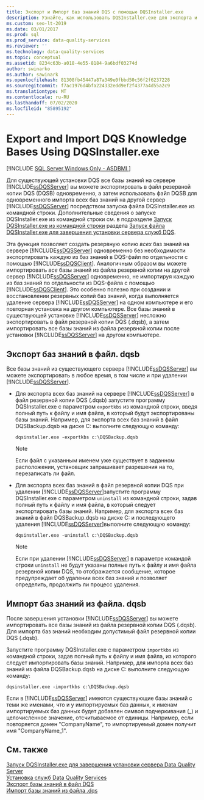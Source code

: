 ```yaml
---
title: Экспорт и Импорт баз знаний DQS с помощью DQSInstaller.exe
description: Узнайте, как использовать DQSInstaller.exe для экспорта и импорта баз знаний DQS для SQL Server Data Quality Services (DQS).
ms.custom: seo-lt-2019
ms.date: 03/01/2017
ms.prod: sql
ms.prod_service: data-quality-services
ms.reviewer: ''
ms.technology: data-quality-services
ms.topic: conceptual
ms.assetid: 8234c63b-a018-4e55-8184-9a6bdf03274d
author: swinarko
ms.author: sawinark
ms.openlocfilehash: 81308fb45447a87a349e0fbbd50c56f2f6237228
ms.sourcegitcommit: f7ac1976d4bfa224332edd9ef2f4377a4d55a2c9
ms.translationtype: MT
ms.contentlocale: ru-RU
ms.lasthandoff: 07/02/2020
ms.locfileid: "85895192"
---
```

# <a name="export-and-import-dqs-knowledge-bases-using-dqsinstallerexe"></a>Export and Import DQS Knowledge Bases Using DQSInstaller.exe

[!INCLUDE [SQL Server Windows Only - ASDBMI ](../../includes/applies-to-version/sql-windows-only-asdbmi.md)]

  Для существующей установки DQS все базы знаний на сервере [!INCLUDE[ssDQSServer](../../includes/ssdqsserver-md.md)] вы можете экспортировать в файл резервной копии DQS (DQSB) одновременно, а затем использовать файл DQSB для одновременного импорта всех баз знаний на другой сервер [!INCLUDE[ssDQSServer](../../includes/ssdqsserver-md.md)] посредством запуска файла DQSInstaller.exe из командной строки. Дополнительные сведения о запуске DQSInstaller.exe из командной строки см. в подразделе [Запуск DQSInstaller.exe из командной строки](../../data-quality-services/install-windows/run-dqsinstaller-exe-to-complete-data-quality-server-installation.md#CommandPrompt) раздела [Запуск файла DQSInstaller.exe для завершения установки сервера служб DQS](../../data-quality-services/install-windows/run-dqsinstaller-exe-to-complete-data-quality-server-installation.md).  
  
 Эта функция позволяет создать резервную копию *всех* баз знаний на сервере [!INCLUDE[ssDQSServer](../../includes/ssdqsserver-md.md)] одновременно без необходимости экспортировать каждую из баз знаний в DQS-файл по отдельности с помощью [!INCLUDE[ssDQSClient](../../includes/ssdqsclient-md.md)]. Аналогичным образом вы можете импортировать *все* базы знаний из файла резервной копии на другой сервер [!INCLUDE[ssDQSServer](../../includes/ssdqsserver-md.md)] одновременно, не импортируя каждую из баз знаний по отдельности из DQS-файла с помощью [!INCLUDE[ssDQSClient](../../includes/ssdqsclient-md.md)]. Это особенно полезно при создании и восстановлении резервных копий баз знаний, когда выполняется удаление сервера [!INCLUDE[ssDQSServer](../../includes/ssdqsserver-md.md)] на одном компьютере и его повторная установка на другом компьютере. Все базы знаний в существующей установке [!INCLUDE[ssDQSServer](../../includes/ssdqsserver-md.md)] несложно экспортировать в файл резервной копии DQS (.dqsb), а затем импортировать все базы знаний из файла резервной копии после установки [!INCLUDE[ssDQSServer](../../includes/ssdqsserver-md.md)] на другом компьютере.  
  
##  <a name="exporting-knowledge-bases-to-dqsb-file"></a><a name="export"></a>Экспорт баз знаний в файл. dqsb  
 Все базы знаний из существующего сервера [!INCLUDE[ssDQSServer](../../includes/ssdqsserver-md.md)] вы можете экспортировать в любое время, в том числе и при удалении [!INCLUDE[ssDQSServer](../../includes/ssdqsserver-md.md)].  
  
-   Для экспорта всех баз знаний на сервере [!INCLUDE[ssDQSServer](../../includes/ssdqsserver-md.md)] в файл резервной копии DQS (.dqsb) запустите программу DQSInstaller.exe с параметром `exportkbs` из командной строки, введя полный путь к файлу и имя файла, в который будут экспортированы базы знаний. Например, для экспорта всех баз знаний в файл DQSBackup.dqsb на диске C: выполните следующую команду:  
  
    ```  
    dqsinstaller.exe -exportkbs c:\DQSBackup.dqsb  
    ```  
  
    > [!NOTE]  
    >  Если файл с указанным именем уже существует в заданном расположении, установщик запрашивает разрешения на то, перезаписать ли файл.  
  
-   Для экспорта всех баз знаний в файл резервной копии DQS при удалении [!INCLUDE[ssDQSServer](../../includes/ssdqsserver-md.md)]запустите программу DQSInstaller.exe с параметром `uninstall` из командной строки, задав полный путь к файлу и имя файла, в который следует экспортировать базы знаний. Например, для экспорта всех баз знаний в файл DQSBackup.dqsb на диске C: и последующего удаления [!INCLUDE[ssDQSServer](../../includes/ssdqsserver-md.md)]выполните следующую команду:  
  
    ```  
    dqsinstaller.exe -uninstall c:\DQSBackup.dqsb  
    ```  
  
    > [!NOTE]  
    >  Если при удалении [!INCLUDE[ssDQSServer](../../includes/ssdqsserver-md.md)] в параметре командой строки `uninstall` не будут указаны полные путь к файлу и имя файла резервной копии DQS, то отображается сообщение, которое предупреждает об удалении всех баз знаний и позволяет определить, продолжить ли процесс удаления.  
  
##  <a name="importing-knowledge-bases-from-dqsb-file"></a><a name="import"></a>Импорт баз знаний из файла. dqsb  
 После завершения установки [!INCLUDE[ssDQSServer](../../includes/ssdqsserver-md.md)] вы можете импортировать все базы знаний из файла резервной копии DQS (.dqsb). Для импорта баз знаний необходим допустимый файл резервной копии DQS (.dqsb).  
  
 Запустите программу DQSInstaller.exe с параметром `importkbs` из командной строки, задав полный путь к файлу и имя файла, из которого следует импортировать базы знаний. Например, для импорта всех баз знаний из файла DQSBackup.dqsb на диске C: выполните следующую команду:  
  
```  
dqsinstaller.exe -importkbs c:\DQSBackup.dqsb  
```  
  
 Если в [!INCLUDE[ssDQSServer](../../includes/ssdqsserver-md.md)] имеются существующие базы знаний с теми же именами, что и у импортируемых баз данных, к именам импортируемых баз данных будет добавлен символ подчеркивания (_) и целочисленное значение, отсчитываемое от единицы. Например, если повторяется домен "CompanyName", то импортируемый домен получит имя "CompanyName_1".  
  
## <a name="see-also"></a>См. также  
 [Запуск DQSInstaller.exe для завершения установки сервера Data Quality Server](../../data-quality-services/install-windows/run-dqsinstaller-exe-to-complete-data-quality-server-installation.md)   
 [Установка служб Data Quality Services](../../data-quality-services/install-windows/install-data-quality-services.md)   
 [Экспорт базы знаний в файл DQS](../../data-quality-services/export-a-knowledge-base-to-a-dqs-file.md)   
 [Импорт базы знаний из файла .dqs](../../data-quality-services/import-a-knowledge-base-from-a-dqs-file.md)  
  
  
